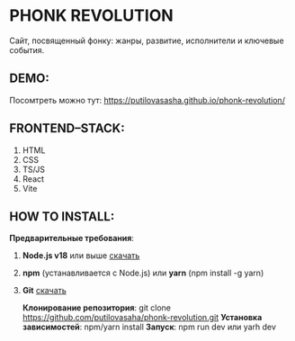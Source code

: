 # PHONK REVOLUTION

Сайт, посвященный фонку: жанры, развитие, исполнители и ключевые события.




## DEMO:

Посомтреть можно тут: https://putilovasasha.github.io/phonk-revolution/


## FRONTEND–STACK:
1. HTML 
2. CSS
3. TS/JS
4. React
5. Vite

## HOW TO INSTALL:
**Предварительные требования**:
1. **Node.js v18** или выше [скачать](https://nodejs.org/en)
2. **npm** (устанавливается с Node.js) или **yarn** (npm install -g yarn)
3. **Git** [скачать](https://git-scm.com/downloads)

   **Клонирование репозитория**: git clone https://github.com/putilovasaha/phonk-revolution.git
   **Установка зависимостей**: npm/yarn install
   **Запуск**: npm run dev или yarh dev
   
   
   

